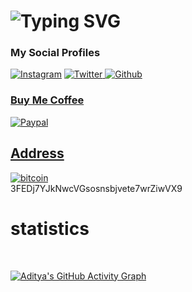 
 <h1> 
<img
     src="https://readme-typing-svg.herokuapp.com?color=36BCF7FF&size=45&height=80&lines=Muhammed+rizad."
            alt="Typing SVG"/>                      
<h3>My Social Profiles</h3>
<p>
<a href="https://www.instagram.com/rizad__x96"><img alt="Instagram" src="https://img.shields.io/badge/rizad__x96-%2336465D.svg?&style=for-the-badge&logo=Instagram&logoColor=white"/></a>
<a href="https://twitter.com/rizad_x96"><img alt="Twitter" src="https://img.shields.io/badge/Twitter-%231DA1F2.svg?style=for-the-badge&logo=Twitter&logoColor=white"/>
<a href="https://github.com/riz4d"><img alt="Github" src="https://img.shields.io/badge/github-%23121011.svg?style=for-the-badge&logo=github&logoColor=white"/> 
</p>
 
<h3>Buy Me Coffee</h3>
 
 <a href="https://www.paypal.com/paypalme/rizadx96"><img alt="Paypal" src="https://img.shields.io/badge/Buy%20Me%20a%20Coffee-ffdd00?style=for-the-badge&logo=buy-me-a-coffee&logoColor=black"/>
 ## Address
<img alt="bitcoin" src="https://img.shields.io/badge/Bitcoin-000000?style=for-the-badge&logo=bitcoin&logoColor=white"/>
 <br><a>3FEDj7YJkNwcVGsosnsbjvete7wrZiwVX9 <a><br>

# statistics
<br>

[![Aditya's GitHub Activity Graph](https://activity-graph.herokuapp.com/graph?username=riz4d&theme=tokyonight)](https://git.io/praveenscience)
